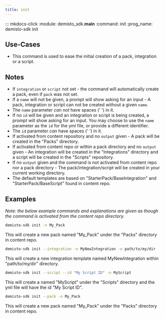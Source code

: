 ```yaml
---
title: init
---
```


::: mkdocs-click
    :module: demisto_sdk.__main__
    :command: init
    :prog_name: demisto-sdk init

## Use-Cases

* This command is used to ease the initial creation of a pack, integration or a script.

## Notes

* If `integration` or `script` not set - the command will automatically create a pack, even if `pack` was not set.
* If a `name` will not be given, a prompt will show asking for an input -
A pack, integration or script can not be created without a given `name`.
* The `name` parameter *can not* have spaces (' ') in it.
* If no `id` will be given and an integration or script is being created, a prompt will show asking for an input.
You may choose to use the `name` parameter as the `id` for the yml file, or provide a different identifier.
* The `id` parameter *can* have spaces (' ') in it.
* If activated from content repository and no `output` given - A pack will be created in the "Packs" directory.
* If activated from content repo or within a pack directory and no `output` given -
An integration will be created in the "Integrations" directory and a script will be created in the "Scripts" repository.
* If no `output` given and the command is not activated from content repo nor a pack directory -
The pack/integration/script will be created in your current working directory.
* The default templates are based on "StarterPack/BaseIntegration" and "StarterPack/BaseScript" found in content repo.

## Examples

*Note: the below example commands and explanations are given as though the command is activated from the content repo directory.*

```bash
demisto-sdk init -n My_Pack
```

This will create a new pack named "My_Pack" under the "Packs" directory in content repo.

```bash
demisto-sdk init --integration -n MyNewIntegration -o path/to/my/dir
```

This will create a new integration template named MyNewIntegration within "path/to/my/dir" directory.

```bash
demisto-sdk init --script --id "My Script ID" -n MyScript
```

This will create a named "MyScript" under the "Scripts" directory and the yml file will have the id "My Script ID".

```bash
demisto-sdk init --pack -n My_Pack
```

This will create a new pack named "My_Pack" under the "Packs" directory in content repo.
